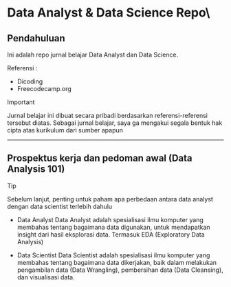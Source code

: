 # Data Analyst & Data Science Repo\
## Pendahuluan
Ini adalah repo jurnal belajar Data Analyst dan Data Science.

Referensi :
* Dicoding
* Freecodecamp.org

> [!IMPORTANT]
> Jurnal belajar ini dibuat secara pribadi berdasarkan referensi-referensi tersebut diatas. Sebagai jurnal belajar, saya ga mengakui segala bentuk hak cipta atas kurikulum dari sumber apapun

---

## Prospektus kerja dan pedoman awal (Data Analysis 101)

> [!TIP]
> Sebelum lanjut, penting untuk paham apa perbedaan antara data analyst dengan data scientist terlebih dahulu

* Data Analyst
  Data Analyst adalah spesialisasi ilmu komputer yang membahas tentang bagaimana data digunakan, untuk mendapatkan insight dari hasil eksplorasi data. Termasuk EDA (Exploratory Data Analysis)

* Data Scientist
  Data Scientist adalah spesialisasi ilmu komputer yang membahas tentang bagaimana data dikerjakan, baik dalam melakukan pengambilan data (Data Wrangling), pembersihan data (Data Cleansing), dan visualisasi data.
